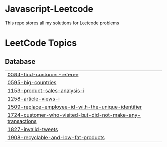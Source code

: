 # Javascript-Leetcode
This repo stores all my solutions for Leetcode problems

<!---LeetCode Topics Start-->
# LeetCode Topics
## Database
|  |
| ------- |
| [0584-find-customer-referee](https://github.com/Adongo/Leetcode-Solutions/tree/master/0584-find-customer-referee) |
| [0595-big-countries](https://github.com/Adongo/Leetcode-Solutions/tree/master/0595-big-countries) |
| [1153-product-sales-analysis-i](https://github.com/Adongo/Leetcode-Solutions/tree/master/1153-product-sales-analysis-i) |
| [1258-article-views-i](https://github.com/Adongo/Leetcode-Solutions/tree/master/1258-article-views-i) |
| [1509-replace-employee-id-with-the-unique-identifier](https://github.com/Adongo/Leetcode-Solutions/tree/master/1509-replace-employee-id-with-the-unique-identifier) |
| [1724-customer-who-visited-but-did-not-make-any-transactions](https://github.com/Adongo/Leetcode-Solutions/tree/master/1724-customer-who-visited-but-did-not-make-any-transactions) |
| [1827-invalid-tweets](https://github.com/Adongo/Leetcode-Solutions/tree/master/1827-invalid-tweets) |
| [1908-recyclable-and-low-fat-products](https://github.com/Adongo/Leetcode-Solutions/tree/master/1908-recyclable-and-low-fat-products) |
<!---LeetCode Topics End-->
